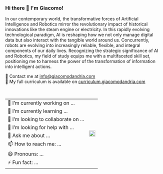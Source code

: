 ### Hi there 👋 I'm Giacomo!

In our contemporary world, the transformative forces of Artificial Intelligence and Robotics mirror the revolutionary impact of historical innovations like the steam engine or electricity. In this rapidly evolving technological paradigm, AI is reshaping how we not only manage digital data but also interact with the tangible world around us. Concurrently, robots are evolving into increasingly reliable, flexible, and integral components of our daily lives. Recognizing the strategic significance of AI and Robotics, my field of study equips me with a multifaceted skill set, positioning me to harness the power of the transformation of information into intelligent actions.

🔴 Contact me at [info@giacomodandria.com](mailto:info@giacomodandria.com)
<br>
🔴 My full curriculum is available on [curriculum.giacomodandria.com](curriculum.giacomodandria.com)

<br>

<body>
    <table>
        <tr>
            <td>🔭 I’m currently working on ...</td>
            <td rowspan="8"><img height="100%" width="auto" src="https://github-readme-stats.vercel.app/api/top-langs/?username=giacomodandria&layout=compact&hide_border=true&theme=darcula&bg_color=00000000&langs_count=6&hide=jupyter%20notebook,tex,css,php&exclude_repo=Pacman-AI"></td>
        </tr>
        <tr>
            <td>🌱 I’m currently learning ...</td>
        </tr>
        <tr>
            <td>👯 I’m looking to collaborate on ...</td>
        </tr>
        <tr>
            <td>🤔 I’m looking for help with ...</td>
        </tr>
        <tr>
            <td>💬 Ask me about ...</td>
        </tr>
        <tr>
            <td>📫 How to reach me: ...</td>
        </tr>
        <tr>
            <td>😄 Pronouns: ...</td>
        </tr>
        <tr>
            <td>⚡ Fun fact: ...</td>
        </tr>
    </table>
</body>
